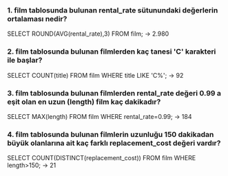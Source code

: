 ### 1. film tablosunda bulunan rental_rate sütunundaki değerlerin ortalaması nedir?
SELECT ROUND(AVG(rental_rate),3)
FROM film;
-> 2.980

### 2. film tablosunda bulunan filmlerden kaç tanesi 'C' karakteri ile başlar?
SELECT COUNT(title)
FROM film
WHERE title LIKE 'C%';
-> 92

### 3. film tablosunda bulunan filmlerden rental_rate değeri 0.99 a eşit olan en uzun (length) film kaç dakikadır?
SELECT MAX(length)
FROM film
WHERE rental_rate=0.99;
-> 184

### 4. film tablosunda bulunan filmlerin uzunluğu 150 dakikadan büyük olanlarına ait kaç farklı replacement_cost değeri vardır?
SELECT COUNT(DISTINCT(replacement_cost))
FROM film
WHERE length>150;
-> 21